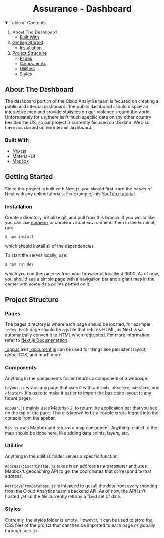 <br />
<h1 align="center">Assurance - Dashboard</h1>

<!-- TABLE OF CONTENTS -->
<details open="open">
  <summary>Table of Contents</summary>
  <ol>
    <li>
      <a href="#about-the-dashboard">About The Dashboard</a>
      <ul>
        <li><a href="#built-with">Built With</a></li>
      </ul>
    </li>
    <li>
      <a href="#getting-started">Getting Started</a>
      <ul>
        <li><a href="#installation">Installation</a></li>
      </ul>
    </li>
    <li>
      <a href="#project-structure">Project Structure</a>
      <ul>
        <li><a href="#pages">Pages</a></li>
        <li><a href="#components">Components</a></li>
        <li><a href="#utilities">Utilities</a></li>
        <li><a href="#styles">Styles</a></li>
      </ul>
    </li>
  </ol>
</details>



## About The Dashboard

The dashboard portion of the Cloud Analytics team is focused on creating a public and internal dashboard. The public dashboard should display an interactive map and provide statistics on gun violence around the world. Unfortunately for us, there isn't much specific data on any other country besides the US, so our project is currently focused on US data. We also have not started on the internal dashboard.

### Built With

* [Next.js](https://nextjs.org)
* [Material-UI](https://material-ui.com)
* [Mapbox](https://docs.mapbox.com)



<!-- GETTING STARTED -->
## Getting Started

Since this project is built with Next.js, you should first learn the basics of Next with any online tutorials. For example, this [YouTube tutorial](https://www.youtube.com/watch?v=mTz0GXj8NN0).

### Installation

Create a directory, initialize git, and pull from this branch. If you would like, you can use [nodeenv](https://pypi.org/project/nodeenv/) to create a virtual environment. Then in the terminal, run:
    
    $ npm install

which should install all of the dependencies.
    
To start the server locally, use:
    
    $ npm run dev
    
which you can then access from your browser at localhost:3000. As of now, you should see a simple page with a navigation bar and a giant map in the center with some data points plotted on it.



## Project Structure

### Pages

The pages directory is where each page should be located, for example `index`. Each page should be a js file that returns HTML, as Next.js will automatically convert it to HTML when requested. For more information, refer to [Next.js Documentation](https://nextjs.org/docs/basic-features/pages).

[_app.js](https://nextjs.org/docs/advanced-features/custom-app) and [_document.js](https://nextjs.org/docs/advanced-features/custom-document) can be used for things like persistent layout, global CSS, and much more.

### Components

Anything in the components folder returns a component of a webpage.

`Layout.js` wraps any page that uses it with a `<Head>`, `<header>`, `<AppBar>`, and `<footer>`. It's used to make it easier to import the basic site layout to any future pages.

`AppBar.js` mainly uses Material-UI to return the application bar that you see on the top of the page. There is known to be a couple errors logged into the console from the appbar.

`Map.js` uses Mapbox and returns a map component. Anything related to the map should be done here, like adding data points, layers, etc.

### Utilities

Anything in the utilities folder serves a specific function.

`AddressToCoordinates.js` takes in an address as a parameter and uses Mapbox's geocaching API to get the coordinates that correspond to that address.

`RetrieveFromDatabase.js` is intended to get all the data from every shooting from the Cloud Analytics team's backend API. As of now, the API isn't hosted yet so the file currently returns a fixed set of data.

### Styles

Currently, the styles folder is empty. However, it can be used to store the CSS files of the project that can then be imported to each page or globally through `_app.js`.
